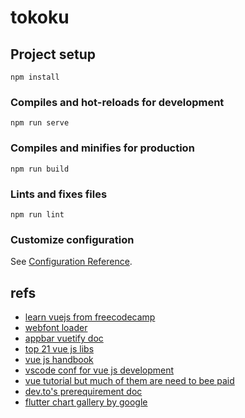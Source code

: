 # tokoku

## Project setup
```
npm install
```

### Compiles and hot-reloads for development
```
npm run serve
```

### Compiles and minifies for production
```
npm run build
```

### Lints and fixes files
```
npm run lint
```

### Customize configuration
See [Configuration Reference](https://cli.vuejs.org/config/).

## refs
- [learn vuejs from freecodecamp](https://www.youtube.com/watch?v=4deVCNJq3qc)
- [webfont loader](https://github.com/typekit/webfontloader)
- [appbar vuetify doc](https://vuetifyjs.com/en/components/app-bars)
- [top 21 vue js libs](https://hackernoon.com/21-top-vue-js-ui-libraries-for-your-app-4556e5a9060e)
- [vue js handbook](https://drive.google.com/drive/folders/1tyTNux2-az1yn-PsT8k7OOZTcRCBIb92)
- [vscode conf for vue js development](https://dev.to/ferasdawod/setting-up-eslint-for-a-vuejs-project-using-vs-code-i54)
- [vue tutorial but much of them are need to bee paid](https://madewithvuejs.com/tutorials)
- [dev.to's prerequirement doc](https://docs.dev.to/frontend/plain-js/)
- [flutter chart gallery by google](https://google.github.io/charts/flutter/gallery.html)
